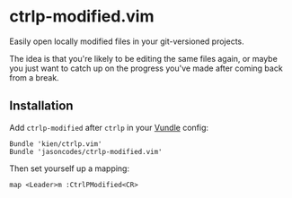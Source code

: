 # ctrlp-modified.vim

Easily open locally modified files in your git-versioned projects.

The idea is that you're likely to be editing the same files again, or maybe
you just want to catch up on the progress you've made after coming back from a break.

## Installation

Add `ctrlp-modified` after `ctrlp` in your [Vundle](https://github.com/gmarik/vundle) config:

``` vim
Bundle 'kien/ctrlp.vim'
Bundle 'jasoncodes/ctrlp-modified.vim'
```

Then set yourself up a mapping:

``` vim
map <Leader>m :CtrlPModified<CR>
```
